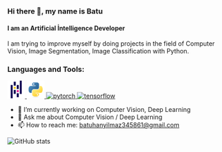 ### Hi there 👋, my name is Batu
#### I am an Artificial İntelligence Developer
I am trying to improve myself by doing projects in the field of Computer Vision, Image Segmentation, Image Classification with Python.

<h3 align="left">Languages and Tools:</h3>
<p align="left"><a href="https://pandas.pydata.org/" target="_blank" rel="noreferrer"> <img src="https://raw.githubusercontent.com/devicons/devicon/2ae2a900d2f041da66e950e4d48052658d850630/icons/pandas/pandas-original.svg" alt="pandas" width="40" height="40"/> </a> <a href="https://www.python.org" target="_blank" rel="noreferrer"> <img src="https://raw.githubusercontent.com/devicons/devicon/master/icons/python/python-original.svg" alt="python" width="40" height="40"/> </a> <a href="https://pytorch.org/" target="_blank" rel="noreferrer"> <img src="https://www.vectorlogo.zone/logos/pytorch/pytorch-icon.svg" alt="pytorch" width="40" height="40"/> </a>  <a href="https://www.tensorflow.org" target="_blank" rel="noreferrer"> <img src="https://www.vectorlogo.zone/logos/tensorflow/tensorflow-icon.svg" alt="tensorflow" width="40" height="40"/> </a> </p>

- 🔭 I’m currently working on Computer Vision, Deep Learning
- 💬 Ask me about Computer Vision / Deep Learning 
- 📫 How to reach me: batuhanyilmaz345861@gmail.com  

![GitHub stats](https://github-readme-stats.vercel.app/api?username=tensorflowbY&show_icons=true)  


